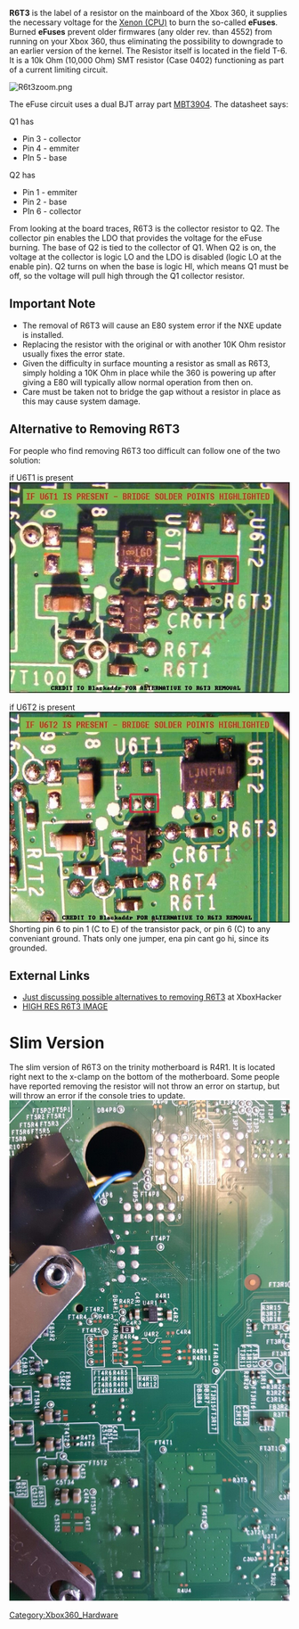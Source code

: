 **R6T3** is the label of a resistor on the mainboard of the Xbox 360, it
supplies the necessary voltage for the [Xenon
(CPU)](Xenon_(CPU) "wikilink") to burn the so-called **eFuses**.
Burned **eFuses** prevent older firmwares (any older rev. than 4552)
from running on your Xbox 360, thus eliminating the possibility to
downgrade to an earlier version of the kernel.
The Resistor itself is located in the field T-6. It is a 10k Ohm (10,000
Ohm) SMT resistor (Case 0402) functioning as part of a current limiting
circuit.

![R6t3zoom.png](R6t3zoom.png "R6t3zoom.png")

The eFuse circuit uses a dual BJT array part
[MBT3904](http://www.datasheetcatalog.org/datasheet/lrc/MBT3904DW1T1.pdf).
The datasheet says:

Q1 has

  - Pin 3 - collector
  - Pin 4 - emmiter
  - PIn 5 - base

Q2 has

  - Pin 1 - emmiter
  - Pin 2 - base
  - PIn 6 - collector

From looking at the board traces, R6T3 is the collector resistor to
Q2.
The collector pin enables the LDO that provides the voltage for the
eFuse burning.
The base of Q2 is tied to the collector of Q1.
When Q2 is on, the voltage at the collector is logic LO and the LDO is
disabled (logic LO at the enable pin).
Q2 turns on when the base is logic HI, which means Q1 must be off, so
the voltage will pull high through the Q1 collector resistor.

## Important Note

  - The removal of R6T3 will cause an E80 system error if the NXE update
    is installed.
  - Replacing the resistor with the original or with another 10K Ohm
    resistor usually fixes the error state.
  - Given the difficulty in surface mounting a resistor as small as
    R6T3, simply holding a 10K Ohm in place while the 360 is powering up
    after giving a E80 will typically allow normal operation from then
    on.
  - Care must be taken not to bridge the gap without a resistor in place
    as this may cause system damage.

## Alternative to Removing R6T3

For people who find removing R6T3 too difficult can follow one of the
two solution:

if U6T1 is present
![Xenon1DONE12.jpg](./images/Xenon1DONE12.jpg)

if U6T2 is present
![Jasper1DONE12.jpg](./images/Jasper1DONE12.jpg)
Shorting pin 6 to pin 1 (C to E) of the transistor pack, or pin 6 (C) to
any conveniant ground. Thats only one jumper, ena pin cant go hi, since
its grounded.

## External Links

  - [Just discussing possible alternatives to removing
    R6T3](https://web.archive.org/web/20100213101317/http://www.xboxhacker.org/index.php?topic=13658.0) at
    XboxHacker
  - [HIGH RES R6T3
    IMAGE](http://www.360mods.net/modules/coppermine/albums/userpics/efuse/r6t3.jpg)

# Slim Version

The slim version of R6T3 on the trinity motherboard is R4R1. It is
located right next to the x-clamp on the bottom of the motherboard. Some
people have reported removing the resistor will not throw an error on
startup, but will throw an error if the console tries to update.
![Trinity_R4R1.jpg](./images/Trinity_R4R1.jpg "Trinity_R4R1.jpg")

[Category:Xbox360_Hardware](Category:Xbox360_Hardware "wikilink")